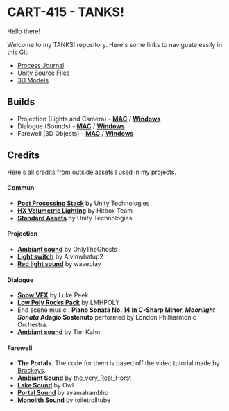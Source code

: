 # CART-415 - TANKS!

Hello there!

Welcome to my TANKS! repository. Here's some links to naviguate easily in this Git:

* [Process Journal](https://github.com/charlesDouc/CART-415/wiki)
* [Unity Source Files](https://github.com/charlesDouc/CART-415/tree/master/TANKS!)
* [3D Models](https://github.com/charlesDouc/CART-415/tree/master/Models)

## Builds
* Projection (Lights and Camera) - **[MAC](https://github.com/charlesDouc/CART-415/blob/master/Builds/Projection/MAC/Projection.app.zip)** / **[Windows](https://github.com/charlesDouc/CART-415/blob/master/Builds/Projection/Windows/projection_windows.zip)**
* Dialogue (Sounds) - **[MAC](https://drive.google.com/open?id=1gIbwvquw86Z3oEWmQjwKPU-C-8I-m2mK)** / **[Windows](https://drive.google.com/open?id=1xv1u-0GmZZKdmPKXwh4BXEBWUOzNH1QM)**
* Farewell (3D Objects) - **[MAC](https://drive.google.com/open?id=19_YnnMLwrpzLLjkECOonh7PobXX_m4nf)** / **[Windows](https://drive.google.com/open?id=16fRrjBOl9I71fjWSTIY5zYAeLpHAElky)**


## Credits

Here's all credits from outside assets I used in my projects.

#### Commun

* **[Post Processing Stack](https://assetstore.unity.com/packages/essentials/post-processing-stack-83912)** by Unity Technologies
* **[HX Volumetric Lighting](https://assetstore.unity.com/packages/vfx/shaders/fullscreen-camera-effects/hx-volumetric-lighting-67665)** by Hitbox Team
* **[Standard Assets](https://assetstore.unity.com/packages/essentials/asset-packs/standard-assets-32351)** by Unity Technologies

#### Projection

* **[Ambiant sound](https://freesound.org/people/OnlyTheGhosts/sounds/251478/)** by OnlyTheGhosts
* **[Light switch](https://freesound.org/people/Alvinwhatup2/sounds/131599/)** by Alvinwhatup2
* **[Red light sound](https://freesound.org/people/waveplay/sounds/187514/)** by waveplay

#### Dialogue

* **[Snow VFX](https://assetstore.unity.com/packages/vfx/particles/environment/snow-vfx-58508)** by Luke Peek
* **[Low Poly Rocks Pack](https://assetstore.unity.com/packages/3d/environments/low-poly-rocks-pack-70164)** by LMHPOLY 
* End scene music : **Piano Sonata No. 14 In C-Sharp Minor, *Moonlight Sonata* Adagio Sostenuto** performed by London Philharmonic Orchestra.
* **[Ambiant sound](https://freesound.org/people/tim.kahn/sounds/253899/)** by Tim Kahn

#### Farewell

* **The Portals**. The code for them is based off the video tutorial made by [Brackeys](https://www.youtube.com/watch?v=cuQao3hEKfs).
* **[Ambiant Sound](https://freesound.org/people/the_very_Real_Horst/sounds/268140/)** by the_very_Real_Horst
* **[Lake Sound](https://freesound.org/people/Owl/sounds/156525/)** by Owl
* **[Portal Sound](https://freesound.org/people/ayamahambho/sounds/155586/)** by ayamahambho
* **[Monolith Sound](https://freesound.org/people/toiletrolltube/sounds/264522/)** by toiletrolltube

